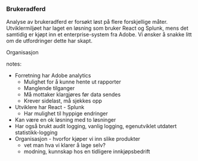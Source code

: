### Brukeradferd

Analyse av brukeradferd er forsøkt løst på flere forskjellige måter.
Utviklermiljøet har laget en løsning som bruker React og Splunk, mens det samtidig er kjøpt inn et enterprise-system fra Adobe.
Vi ønsker å snakke litt om de utfordringer dette har skapt. 

Organisasjon


notes:
* Forretning har Adobe analytics
  * Mulighet for å kunne hente ut rapporter
  * Manglende tilganger
  * Må mottaker klargjøres før data sendes
  * Krever sidelast, må sjekkes opp
* Utviklere har React - Splunk
  * Har mulighet til hyppige endringer
* Kan være en ok løsning med to løsninger
* Har også brukt audit logging, vanlig logging, egenutviklet utdatert statistikk-logging
* Organisasjon - hvorfor kjøper vi inn slike produkter
  * vet man hva vi klarer å lage selv?
  * modning, kunnskap hos en tidligere innkjøpsbedrift

